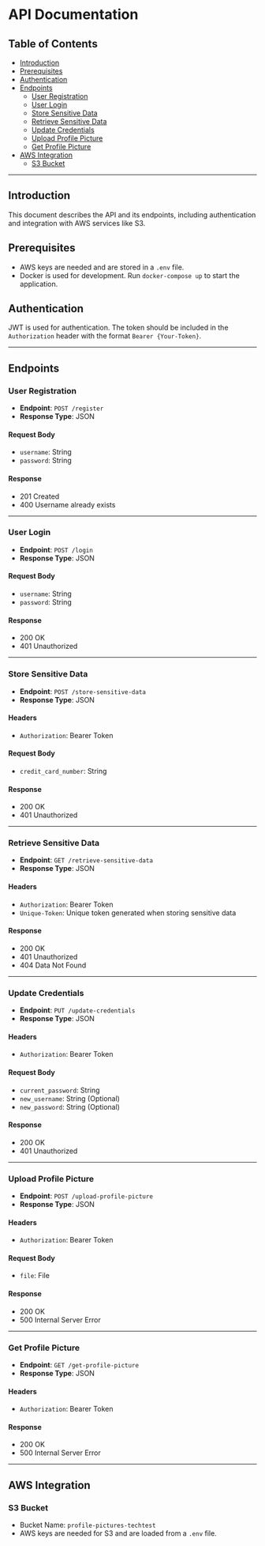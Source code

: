 # API Documentation

## Table of Contents

- [Introduction](#introduction)
- [Prerequisites](#prerequisites)
- [Authentication](#authentication)
- [Endpoints](#endpoints)
  - [User Registration](#user-registration)
  - [User Login](#user-login)
  - [Store Sensitive Data](#store-sensitive-data)
  - [Retrieve Sensitive Data](#retrieve-sensitive-data)
  - [Update Credentials](#update-credentials)
  - [Upload Profile Picture](#upload-profile-picture)
  - [Get Profile Picture](#get-profile-picture)
- [AWS Integration](#aws-integration)
  - [S3 Bucket](#s3-bucket)

---

## Introduction

This document describes the API and its endpoints, including authentication and integration with AWS services like S3.

## Prerequisites

- AWS keys are needed and are stored in a `.env` file.
- Docker is used for development. Run `docker-compose up` to start the application.

## Authentication

JWT is used for authentication. The token should be included in the `Authorization` header with the format `Bearer {Your-Token}`.

---

## Endpoints

### User Registration

- **Endpoint**: `POST /register`
- **Response Type**: JSON

#### Request Body

- `username`: String
- `password`: String

#### Response

- 201 Created
- 400 Username already exists

---

### User Login

- **Endpoint**: `POST /login`
- **Response Type**: JSON

#### Request Body

- `username`: String
- `password`: String

#### Response

- 200 OK
- 401 Unauthorized

---

### Store Sensitive Data

- **Endpoint**: `POST /store-sensitive-data`
- **Response Type**: JSON

#### Headers

- `Authorization`: Bearer Token

#### Request Body

- `credit_card_number`: String

#### Response

- 200 OK
- 401 Unauthorized

---

### Retrieve Sensitive Data

- **Endpoint**: `GET /retrieve-sensitive-data`
- **Response Type**: JSON

#### Headers

- `Authorization`: Bearer Token
- `Unique-Token`: Unique token generated when storing sensitive data

#### Response

- 200 OK
- 401 Unauthorized
- 404 Data Not Found

---

### Update Credentials

- **Endpoint**: `PUT /update-credentials`
- **Response Type**: JSON

#### Headers

- `Authorization`: Bearer Token

#### Request Body

- `current_password`: String
- `new_username`: String (Optional)
- `new_password`: String (Optional)

#### Response

- 200 OK
- 401 Unauthorized

---

### Upload Profile Picture

- **Endpoint**: `POST /upload-profile-picture`
- **Response Type**: JSON

#### Headers

- `Authorization`: Bearer Token

#### Request Body

- `file`: File

#### Response

- 200 OK
- 500 Internal Server Error

---

### Get Profile Picture

- **Endpoint**: `GET /get-profile-picture`
- **Response Type**: JSON

#### Headers

- `Authorization`: Bearer Token

#### Response

- 200 OK
- 500 Internal Server Error

---

## AWS Integration

### S3 Bucket

- Bucket Name: `profile-pictures-techtest`
- AWS keys are needed for S3 and are loaded from a `.env` file.
